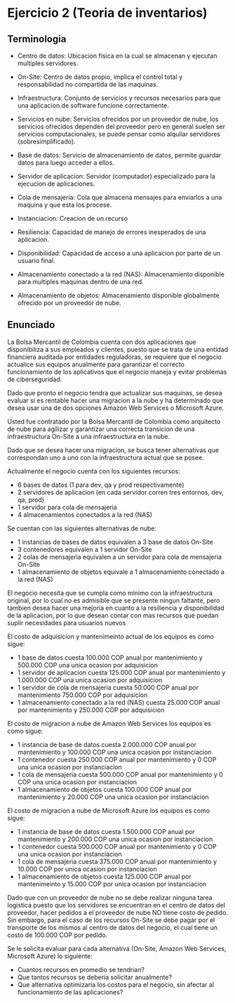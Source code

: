 # Ejercicio 2 (Teoria de inventarios)

## Terminologia

- Centro de datos: Ubicacion fisica en la cual se almacenan y ejecutan multiples servidores.
- On-Site: Centro de datos propio, implica el control total y responsabilidad no compartida de las maquinas.
- Infraestructura: Conjunto de servicios y recursos necesarios para que una aplicacion de software funcione correctamente.
- Servicios en nube: Servicios ofrecidos por un proveedor de nube, los servicios ofrecidos dependen del proveedor pero en general suelen ser servicios computacionales, se puede pensar como alquilar servidores (sobresimplificado).

- Base de datos: Servicio de almacenamiento de datos, permite guardar datos para luego acceder a ellos.
- Servidor de aplicacion: Servidor (computador) especializado para la ejecucion de aplicaciones.
- Cola de mensajeria: Cola que almacena mensajes para enviarlos a una maquina y que esta los procese.
- Instanciacion: Creacion de un recurso

- Resiliencia: Capacidad de manejo de errores inesperados de una aplicacion.
- Disponibilidad: Capacidad de acceso a una aplicacion por parte de un usuario final.

- Almacenamiento conectado a la red (NAS): Almacenamiento disponible para multiples maquinas dentro de una red.
- Almacenamiento de objetos: Almacenamiento disponible globalmente ofrecido por un proveedor de nube.

## Enunciado

La Bolsa Mercantil de Colombia cuenta con dos aplicaciones que disponibiliza a sus empleados y clientes, puesto que se trata de una entidad financiera auditada por entidades reguladoras, se requiere que el negocio actualice sus equipos anualmente para garantizar el correcto funcionamiento de los aplicativos que el negocio maneja y evitar problemas de ciberseguridad.

Dado que pronto el negocio tendra que actualizar sus maquinas, se desea evaluar si es rentable hacer una migracion a la nube y ha determinado que desea usar una de dos opciones Amazon Web Services o Microsoft Azure.

Usted fue contratado por la Bolsa Mercantil de Colombia como arquitecto de nube para agilizar y garantizar una correcta transicion de una infraestructura On-Site a una infraestructura en la nube.

Dado que se desea hacer una migracion, se busca tener alternativas que correspondan uno a uno con la infraestructura actual que se posee.

Actualmente el negocio cuenta con los siguientes recursos:

- 6 bases de datos (1 para dev, qa y prod respectivamente)
- 2 servidores de aplicacion (en cada servidor corren tres entornos, dev, qa, prod)
- 1 servidor para cola de mensajeria 
- 4 almacenamientos conectados a la red (NAS)

Se cuentan con las siguientes alternativas de nube:

- 1 instancias de bases de datos equivalen a 3 base de datos On-Site
- 3 contenedores equivalen a 1 servidor On-Site
- 2 colas de mensajeria equivalen a un servidor para cola de mensajeria On-Site
- 1 almacenamiento de objetos equivale a 1 almacenamiento conectado a la red (NAS)

El negocio necesita que se cumpla como minimo con la infraestructura original, por lo cual no es admisible que se presente ningun faltante, pero tambien desea hacer una mejoria en cuanto a la resiliencia y disponibilidad de la aplicacion, por lo que desean contar con mas recursos que puedan suplir necesidades para usuarios nuevos

El costo de adquisicion y mantenimeinto actual de los equipos es como sigue:

- 1 base de datos cuesta 100.000 COP anual por mantenimiento y 500.000 COP una unica ocasion por adquisicion
- 1 servidor de aplicacion cuesta 125.000 COP anual por mantenimiento y 1.000.000 COP una unica ocasion por adquisicion
- 1 servidor de cola de mensajeria cuesta 50.000 COP anual por mantenimiento 750.000 COP por adquisicion
- 1 almacenamiento conectado a la red (NAS) cuesta 25.000 COP anual por mantenimiento y 250.000 COP por adquisicion

El costo de migracion a nube de Amazon Web Services los equipos es como sigue:

- 1 instancia de base de datos cuesta 2.000.000 COP anual por mantenimiento y 100.000 COP una unica ocasion por instanciacion
- 1 contenedor cuesta 250.000 COP anual por mantenimiento y 0 COP una unica ocasion por instanciacion
- 1 cola de mensajeria cuesta 500.000 COP anual por mantenimiento y 0 COP una unica ocasion por instanciacion
- 1 almacenamiento de objetos cuesta 100.000 COP anual por mantenimiento y 20.000 COP una unica ocasion por instanciacion

El costo de migracion a nube de Microsoft Azure los equipos es como sigue:

- 1 instancia de base de datos cuesta 1.500.000 COP anual por mantenimiento y 200.000 COP una unica ocasion por instanciacion
- 1 contenedor cuesta 500.000 COP anual por mantenimiento y 0 COP una unica ocasion por instanciacion
- 1 cola de mensajeria cuesta 375.000 COP anual por mantenimiento y 10.000 COP por unica ocasion por instanciacion
- 1 almacenamiento de objetos cuesta 125.000 COP anual por mantenimeinto y 15.000 COP por unica ocasion por instanciacion

Dado que con un proveedor de nube no se debe realizar ninguna tarea logistica puesto que los servidores se encuentran en el centro de datos del proveedor, hacer pedidos a el proveedor de nube NO tiene costo de pedido. Sin embargo, para el caso de los recursos On-Site se debe pagar por el transporte de los mismos al centro de datos del negocio, el cual tiene un costo de 100.000 COP por pedido.

Se le solicita evaluar para cada alternativa (On-Site, Amazon Web Services, Microsoft Azure) lo siguiente:

- Cuantos recursos en promedio se tendrian?
- Que tantos recursos se deberia solicitar anualmente?
- Que alternativa optimizaria los costos para el negocio, sin afectar al funcionamiento de las aplicaciones?


